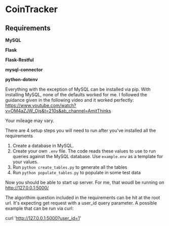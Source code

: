 # CoinTracker

## Requirements
**MySQL**

**Flask**

**Flask-Restful**

**mysql-connector**

**python-dotenv**

Everything with the exception of MySQL can be installed via pip. With installing MySQL, none of the defaults worked for me. I followed the guidance given in the following video and it worked perfectly: https://www.youtube.com/watch?v=OM4aZJW_Ojs&t=210s&ab_channel=AmitThinks

Your mileage may vary.

There are 4 setup steps you will need to run after you've installed all the requirements

1) Create a database in MySQL.
2) Create your own `.env` file. The code reads these values to use to run queries against the MySQL database. Use `example.env` as a template for your values.
3) Run `python create_tables.py` to generate all the tables
4) Run `python populate_tables.py` to populate in some test data

Now you should be able to start up server. For me, that woudl be running on http://127.0.0.1:5000/

The algorithim question included in the requirements can be hit at the root url. It's expecting get request with a user_id query parameter. A possible example that can be run via curl:

curl 'http://127.0.0.1:5000?user_id=1'
